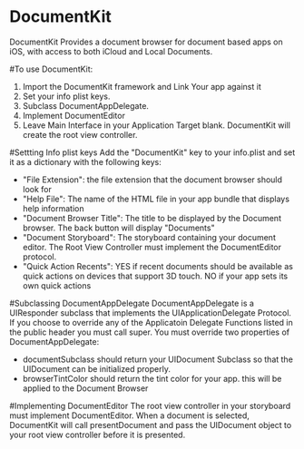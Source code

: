 # DocumentKit
DocumentKit Provides a document browser for document based apps on iOS, with access to both iCloud and Local Documents.

#To use DocumentKit:
1. Import the DocumentKit framework and Link Your app against it
2. Set your info plist keys.
3. Subclass DocumentAppDelegate.
4. Implement DocumentEditor
5. Leave Main Interface in your Application Target blank. DocumentKit will create the root view controller.


#Settting Info plist keys
Add the "DocumentKit" key to your info.plist and set it as a dictionary with the following keys:
- "File Extension": the file extension that the document browser should look for
- "Help File": The name of the HTML file in your app bundle that displays help information
- "Document Browser Title": The title to be displayed by the Document browser. The back button will display "Documents"
- "Document Storyboard": The storyboard containing your document editor. The Root View Controller must implement the DocumentEditor protocol.
- "Quick Action Recents": YES if recent documents should be available as quick actions on devices that support 3D touch. NO if your app sets its own quick actions


#Subclassing DocumentAppDelegate
DocumentAppDelegate is a UIResponder subclass that implements the UIApplicationDelegate Protocol. If you choose to override any of the Applicatoin Delegate Functions listed in the public header you must call super.
You must override two properties of DocumentAppDelegate:
- documentSubclass should return your UIDocument Subclass so that the UIDocument can be initialized properly.
- browserTintColor should return the tint color for your app. this will be applied to the Document Browser

#Implementing DocumentEditor
The root view controller in your storyboard must implement DocumentEditor.
When a document is selected, DocumentKit will call presentDocument and pass the UIDocument object to your root view controller before it is presented.
